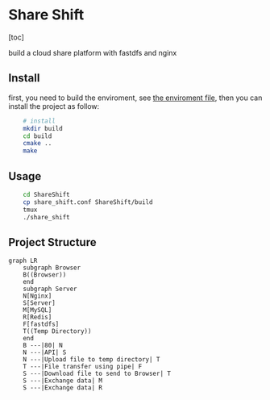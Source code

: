 # Share Shift

[toc]

build a cloud share platform with fastdfs and nginx



## Install

first, you need to build the enviroment, see [the enviroment file](./docs/enviroment.md), then you can install the project as follow:

```bash
    # install
    mkdir build
    cd build
    cmake ..
    make
```

## Usage

```bash
    cd ShareShift
    cp share_shift.conf ShareShift/build
    tmux
    ./share_shift
```

## Project Structure

```mermaid
graph LR
    subgraph Browser
    B((Browser))
    end
    subgraph Server
    N[Nginx]
    S[Server]
    M[MySQL]
    R[Redis]
    F[fastdfs]
    T((Temp Directory))
    end
    B ---|80| N
    N ---|API| S
    N ---|Upload file to temp directory| T
    T ---|File transfer using pipe| F
    S ---|Download file to send to Browser| T
    S ---|Exchange data| M
    S ---|Exchange data| R

```